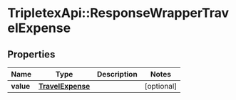 # TripletexApi::ResponseWrapperTravelExpense

## Properties
Name | Type | Description | Notes
------------ | ------------- | ------------- | -------------
**value** | [**TravelExpense**](TravelExpense.md) |  | [optional] 


